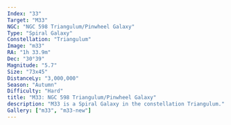```yaml
---
Index: "33"
Target: "M33"
NGC: "NGC 598 Triangulum/Pinwheel Galaxy"
Type: "Spiral Galaxy"
Constellation: "Triangulum"
Image: "m33"
RA: "1h 33.9m"
Dec: "30°39"
Magnitude: "5.7"
Size: "73x45"
DistanceLy: "3,000,000"
Season: "Autumn"
Difficulty: "Hard"
title: "M33: NGC 598 Triangulum/Pinwheel Galaxy"
description: "M33 is a Spiral Galaxy in the constellation Triangulum."
Gallery: ["m33", "m33-new"]
---
```

